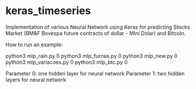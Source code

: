 # keras_timeseries
Implementation of various Neural Network using Keras for predicting Stocks Market (BM&amp;F Bovespa future contracts of dollar - Mini Dolar) and Bitcoin.



How to run an example:

python3 mlp_rain.py 0
python3 mlp_furnas.py 0
python3 mlp_new.py 0
python3 mlp_variacoes.py 0
python3 mlp_btc.py 0


Parameter 0: one hidden layer for neural network
Parameter 1: two hidden layers for neural network
